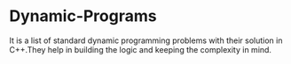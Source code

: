 # Dynamic-Programs
It is a list of standard dynamic programming problems with their solution in C++.They help in building the logic and keeping the complexity in mind.
